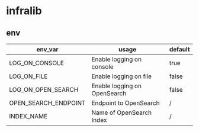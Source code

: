 # infralib

## env
| env_var | usage | default |
| ------- | ----- | ------- |
| LOG_ON_CONSOLE | Enable logging on console | true |
| LOG_ON_FILE | Enable logging on file | false | 
| LOG_ON_OPEN_SEARCH | Enable logging on OpenSearch | false |
| OPEN_SEARCH_ENDPOINT | Endpoint to OpenSearch | / |
| INDEX_NAME | Name of OpenSearch Index | / |